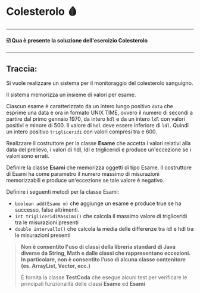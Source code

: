 # Colesterolo 🩸
-- -
#### ☑️ Qua è presente la soluzione dell'esercizio Colesterolo
-- -
## Traccia:
Si vuole realizzare un sistema per il monitoraggio del colesterolo
sanguigno.

Il sistema memorizza un insieme di valori per esame.

Ciascun esame è caratterizzato da un intero lungo positivo `data`
che esprime una data e ora in formato UNIX TIME, ovvero il numero di secondi
a partire dal primo gennaio 1970, da intero `hdl` e da un intero `ldl` con valori positivi e minore di 500.
Il valore di `hdl` deve essere inferiore di `ldl`.
Quindi un intero positivo `trigliceridi` con valori compresi tra e 600.

Realizzare il costruttore per la classe **Esame** che accetta i valori relativi
alla data del prelievo, i valori di hdl, ldl e trigliceridi e produce un'eccezione se i valori sono errati.

Definire la classe **Esami** che memorizza oggetti di tipo Esame.
Il costruttore di Esami ha come parametro il numero massimo di misurazioni memorizzabili e produce un'eccezione
se tale valore è negativo.

Definire i seguenti metodi per la classe Esami:
- `boolean add(Esame m)` che aggiunge un esame e produce true se ha successo, false altrimenti.
- `int trigliceridiMassimo()` che calcola il massimo valore di trigliceridi tra le misurazioni presenti
- `double intervallo()` che calcola la media delle differenze tra ldl e hdl tra le misurazioni presenti

>**Non è consentito l'uso di classi della libreria standard di Java diverse da String, Math e dalle classi che rappresentano eccezioni. In particolare, non è consentito
>l’uso di alcuna classe contenitore (es. ArrayList, Vector, ecc.)**
>
>È fornita la classe **TestCoda** che esegue alcuni test per verificare le principali
>funzionalità delle classi **Esame** ed **Esami**
